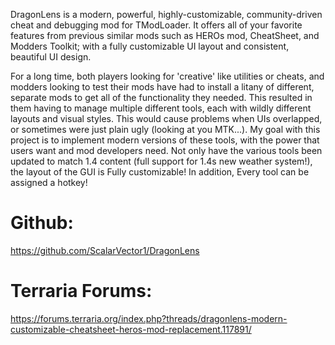 DragonLens is a modern, powerful, highly-customizable, community-driven cheat and debugging mod for TModLoader. It offers all of your favorite features from previous similar mods such as HEROs mod, CheatSheet, and Modders Toolkit; with a fully customizable UI layout and consistent, beautiful UI design.

For a long time, both players looking for 'creative' like utilities or cheats, and modders looking to test their mods have had to install a litany of different, separate mods to get all of the functionality they needed. This resulted in them having to manage multiple different tools, each with wildly different layouts and visual styles. This would cause problems when UIs overlapped, or sometimes were just plain ugly (looking at you MTK...). My goal with this project is to implement modern versions of these tools, with the power that users want and mod developers need. Not only have the various tools been updated to match 1.4 content (full support for 1.4s new weather system!), the layout of the GUI is Fully customizable! In addition, Every tool can be assigned a hotkey!

# Github:
https://github.com/ScalarVector1/DragonLens

# Terraria Forums:

https://forums.terraria.org/index.php?threads/dragonlens-modern-customizable-cheatsheet-heros-mod-replacement.117891/
